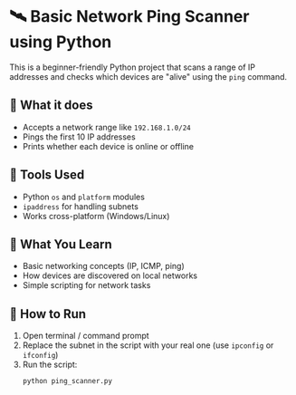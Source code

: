 # 🛰️ Basic Network Ping Scanner using Python

This is a beginner-friendly Python project that scans a range of IP addresses and checks which devices are "alive" using the `ping` command.

## 🚀 What it does

- Accepts a network range like `192.168.1.0/24`
- Pings the first 10 IP addresses
- Prints whether each device is online or offline

## 🧰 Tools Used

- Python `os` and `platform` modules
- `ipaddress` for handling subnets
- Works cross-platform (Windows/Linux)

## 🧠 What You Learn

- Basic networking concepts (IP, ICMP, ping)
- How devices are discovered on local networks
- Simple scripting for network tasks

## 🔧 How to Run

1. Open terminal / command prompt
2. Replace the subnet in the script with your real one (use `ipconfig` or `ifconfig`)
3. Run the script:
   ```bash
   python ping_scanner.py

